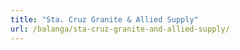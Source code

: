 ```yaml
---
title: "Sta. Cruz Granite & Allied Supply"
url: /balanga/sta-cruz-granite-and-allied-supply/
---
```

